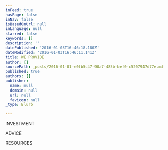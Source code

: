 ```yaml
---
inFeed: true
hasPage: false
inNav: false
isBasedOnUrl: null
inLanguage: null
starred: false
keywords: []
description: ''
datePublished: '2016-01-03T16:46:18.180Z'
dateModified: '2016-01-03T16:46:11.141Z'
title: WE PROVIDE
author: []
sourcePath: _posts/2016-01-01-e0fb5c47-90a7-485b-bef0-c5207947d77e.md
published: true
authors: []
publisher:
  name: null
  domain: null
  url: null
  favicon: null
_type: Blurb

---
```

INVESTMENT

ADVICE

RESOURCES